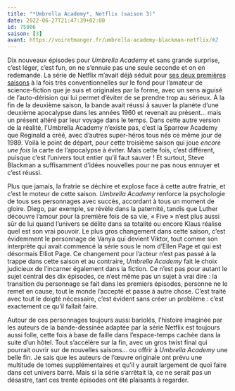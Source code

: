 ```yaml
---
title: "*Umbrella Academy*, Netflix (saison 3)"
date: 2022-06-27T21:47:39+02:00
id: 75006 
saison: [3]
avant: https://voiretmanger.fr/umbrella-academy-blackman-netflix/#2
---
```


Dix nouveaux épisodes pour *Umbrella Academy* et sans grande surprise, c’est léger, c’est fun, on ne s’ennuie pas une seule seconde et on en redemande. La série de Netflix m’avait déjà séduit pour [ses deux premières saisons](https://voiretmanger.fr/umbrella-academy-blackman-netflix/) à la fois très conventionnelles sur le fond pour l’amateur de science-fiction que je suis et originales par la forme, avec un sens aiguisé de l’auto-dérision qui lui permet d’éviter de se prendre trop au sérieux. À la fin de la deuxième saison, la bande avait réussi à sauver la planète d’une deuxième apocalypse dans les années 1960 et revenait au présent… mais un présent altéré par leur voyage dans le temps. Dans cette autre version de la réalité, l’Umbrella Academy n’existe pas, c’est la Sparrow Academy que Reginald a créé, avec d’autres super-héros tous nés ce même jour de 1989. Voilà le point de départ, pour cette troisième saison qui joue *encore une fois* la carte de l’apocalypse à éviter. Mais cette fois, c’est différent, puisque c’est l’univers tout entier qu’il faut sauver ! Et surtout, Steve Blackman a suffisamment d’idées nouvelles pour ne pas nous ennuyer et c’est réussi.

Plus que jamais, la fratrie se déchire et explose face à cette autre fratrie, et c’est le moteur de cette saison. *Umbrella Academy* renforce la psychologie de tous ses personnages avec succès, accordant à tous un moment de gloire. Diego, par exemple, se révèle dans la paternité, tandis que Luther découvre l’amour pour la première fois de sa vie, « Five » n’est plus aussi sûr de lui quand l’univers se délite dans sa totalité ou encore Klaus réalise quel est son vrai pouvoir. Le plus gros changement dans cette saison, c’est évidemment le personnage de Vanya qui devient Viktor, tout comme son interprète qui avait commencé la série sous le nom d’Ellen Page et qui est désormais Elliot Page. Ce changement pour l’acteur n’est pas passé à la trappe dans cette saison et au contraire, *Umbrella Academy* fait le choix judicieux de l’incarner également dans la fiction. Ce n’est pas pour autant le sujet central des dix épisodes, ce n’est même pas un sujet à vrai dire : la transition du personnage se fait dans les premiers épisodes, personne ne le remet en cause, tout le monde l’accepté et passe à autre chose. C’est traité avec tout le doigté nécessaire, c’est évident sans créer un problème : c’est exactement ce qu’il fallait faire. 

Autour de ces personnages toujours aussi bariolés, l’histoire imaginée par les auteurs de la bande-dessinée adaptée par la série Netflix est toujours aussi folle, cette fois à base de faille dans l’espace-temps cachée dans la suite d’un hôtel. Tout s’accélère sur la fin, avec un gros twist final qui pourrait ouvrir sur de nouvelles saisons… ou offrir à *Umbrella Academy* une belle fin. Je sais que les auteurs de l’œuvre originale ont prévu une multitude de tomes supplémentaires et qu’il y aurait largement de quoi faire dans cet univers barré. Mais si la série s’arrêtait là, ce ne serait pas un désastre, tant ces trente épisodes ont été plaisants à regarder. 